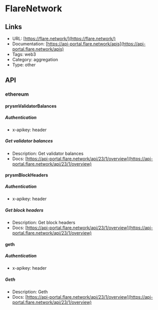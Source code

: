 # FlareNetwork

## Links

* URL: [https://flare.network/](https://flare.network/)
* Documentation: [https://api-portal.flare.network/apis](https://api-portal.flare.network/apis)
* Tags: web3
* Category: aggregation
* Type: other

## API

### ethereum

#### prysmValidatorBalances

##### Authentication

* x-apikey: header

##### Get validator balances

* Description: Get validator balances
* Docs: [https://api-portal.flare.network/api/23/1/overview](https://api-portal.flare.network/api/23/1/overview)

#### prysmBlockHeaders

##### Authentication

* x-apikey: header

##### Get block headers

* Description: Get block headers
* Docs: [https://api-portal.flare.network/api/23/1/overview](https://api-portal.flare.network/api/23/1/overview)

#### geth

##### Authentication

* x-apikey: header

##### Geth

* Description: Geth
* Docs: [https://api-portal.flare.network/api/23/1/overview](https://api-portal.flare.network/api/23/1/overview)
